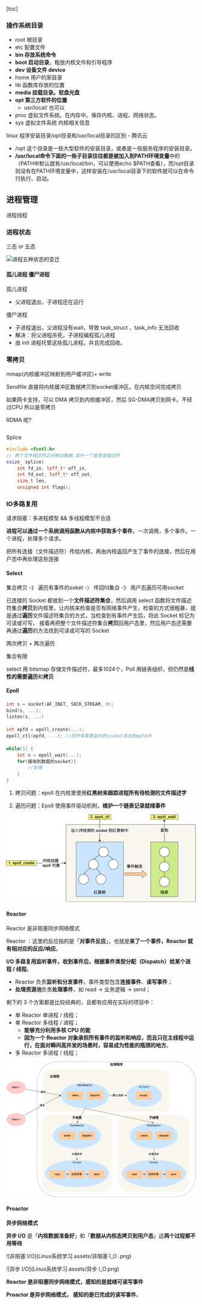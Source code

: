 [toc]





### 操作系统目录

* root 根目录
* etc 配置文件
* **bin 存放系统命令**
* **boot 启动目录**，粗放内核文件和引导程序
* **dev 设备文件 device**
* home 用户的家目录
* lib 函数库存放的位置
* **media 挂载目录。软盘光盘**
* **opt 第三方软件的位置**
  * usr/local/ 也可以
* proc 虚拟文件系统。在内存中。保存内核、进程、网络状态。
* sys 虚拟文件系统 内核相关信息

linux 程序安装目录/opt目录和/usr/local目录的区别 - 腾讯云

- /opt 这个目录是一些大型软件的安装目录，或者是一些服务程序的安装目录。
- **/usr/local命令下面的一些子目录往往都是被加入到PATH环境变量**中的（PATH中默认就有/usr/local/bin，可以使用echo $PATH查看），而/opt目录则没有在PATH环境变量中，这样安装在/usr/local目录下的软件就可以在命令行执行、启动。



## 进程管理

进程线程

### 进程状态

三态 or 五态

![进程五种状态的变迁](https://cdn.xiaolincoding.com/gh/xiaolincoder/ImageHost/%E6%93%8D%E4%BD%9C%E7%B3%BB%E7%BB%9F/%E8%BF%9B%E7%A8%8B%E5%92%8C%E7%BA%BF%E7%A8%8B/8-%E8%BF%9B%E7%A8%8B%E4%BA%94%E4%B8%AA%E7%8A%B6%E6%80%81.jpg)













#### 孤儿进程 僵尸进程

孤儿进程

* 父进程退出，子进程还在运行

僵尸进程

* 子进程退出，父进程没有wait，导致 task_struct 、task_info 无法回收
* 解决：将父进程杀死，子进程编程孤儿进程
* 由 init 进程托管这些孤儿进程。并且完成回收。



### 零拷贝

mmap(内核缓冲区映射到用户缓冲区)+ write



Sendfile 直接将内核缓冲区数据拷贝到socket缓冲区。在内核空间完成拷贝

如果网卡支持，可以 DMA 拷贝到内核缓冲区，然后 SG-DMA拷贝到网卡。不经过CPU 所以是零拷贝 

RDMA 呢?

```c++
```



Splice

```c++
#include <fcntl.h>
// 两个文件描述符之间移动数据,其中一个是管道描述符
ssize_ splice(
    int fd_in, loff_t* off_in, 
    int fd_out, loff_t* off_out, 
    size_t len, 
    unsigned int flags);
```





### IO多路复用

请求阻塞：多进程模型 && 多线程模型不合适



**进程可以通过一个系统调用函数从内核中获取多个事件**。一次调用，多个事件。一个进程，处理多个请求。



把所有连接（文件描述符）传给内核，再由内核返回产生了事件的连接，然后在用户态中再处理这些连接



#### Select

集合拷贝 -》 遍历有事件的soket -〉 传回fd集合 -》 用户态遍历可用socket

已连接的 Socket 都放到一个**文件描述符集合**，然后调用 select 函数将文件描述符集合**拷贝**到内核里，让内核来检查是否有网络事件产生，检查的方式很粗暴，就是通过**遍历**文件描述符集合的方式，当检查到有事件产生后，将此 Socket 标记为可读或可写， 接着再把整个文件描述符集合**拷贝**回用户态里，然后用户态还需要再通过**遍历**的方法找到可读或可写的 Socket

两次拷贝 + 两次遍历

集合有限



select 用 bitsmap 存储文件描述符，最多1024个，Poll 用链表组织，但仍然是**线性的需要遍历**和**拷贝**



#### Epoll

```c
int s = socket(AF_INET, SOCK_STREAM, 0);
bind(s, ...);
listen(s, ...)

int epfd = epoll_create(...);
epoll_ctl(epfd, ...); //将所有需要监听的socket添加到epfd中

while(1) {
    int n = epoll_wait(...);
    for(接收到数据的socket){
        //处理
    }
}
```

1. 拷贝问题：epoll 在内核里使用**红黑树来跟踪进程所有待检测的文件描述字** 

2. 遍历问题：Epoll 使用事件驱动机制，**维护一个链表记录就绪事件**

![img](Linux系统学习.assets/epoll.png)

#### Reactor

 Reactor 是非阻塞同步网络模式

Reactor ：这里的反应指的是「**对事件反应**」，也就是**来了一个事件，Reactor 就有相对应的反应/响应**。

 **I/O 多路复用监听事件，收到事件后，根据事件类型分配（Dispatch）给某个进程 / 线程**。

- Reactor 负责**监听和分发事件**，事件类型包含**连接事件**、**读写事件**；
- **处理资源池**负责**处理事件**，如 read -> 业务逻辑 -> send；

剩下的 3 个方案都是比较经典的，且都有应用在实际的项目中：

- 单 Reactor 单进程 / 线程；
- 单 Reactor 多线程 / 进程；
  - **能够充分利用多核 CPU 的能**
  - **因为一个 Reactor 对象承担所有事件的监听和响应，而且只在主线程中运行，在面对瞬间高并发的场景时，容易成为性能的瓶颈的地方**。
- 多 Reactor 多进程 / 线程；

![img](Linux系统学习.assets/主从Reactor多线程.png)



#### Proactor

**异步网络模式**

**异步 I/O** 是「**内核数据准备好**」和「**数据从内核态拷贝到用户态**」这**两个过程都不用等待**

![非阻塞 I/O](Linux系统学习.assets/非阻塞 I_O .png)

![异步 I/O](Linux系统学习.assets/异步 I_O.png)



**Reactor 是非阻塞同步网络模式，感知的是就绪可读写事件**

**Proactor 是异步网络模式， 感知的是已完成的读写事件**。


